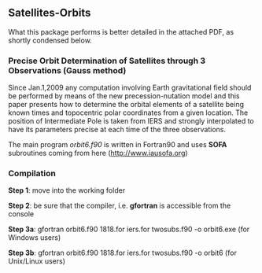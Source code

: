 ## Satellites-Orbits
What this package performs is better detailed in the attached PDF, as shortly condensed below.

### Precise Orbit Determination of Satellites through 3 Observations (Gauss method) 
Since Jan.1,2009 any computation involving Earth gravitational field should be performed by means of the new precession-nutation model and this paper presents how to determine the orbital elements of a satellite being known times and topocentric polar coordinates from a given location. The position of Intermediate Pole is taken from 
IERS and strongly interpolated to have its parameters precise at each time of the three observations. 

The main program <i>orbit6.f90</i> is written in Fortran90 and uses  <b>SOFA</b> subroutines coming from here (http://www.iausofa.org)

### Compilation
**Step 1**: move into the working folder

**Step 2**: be sure that the compiler, i.e. <b>gfortran</b> is accessible from the console

**Step 3a**: gfortran orbit6.f90 1818.for iers.for twosubs.f90 -o orbit6.exe  (for Windows users)

**Step 3b**: gfortran orbit6.f90 1818.for iers.for twosubs.f90 -o orbit6      (for Unix/Linux users)
